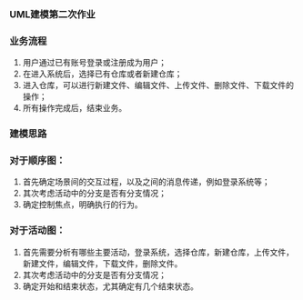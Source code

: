 ### UML建模第二次作业
### 业务流程	
1.	用户通过已有账号登录或注册成为用户；
2.	在进入系统后，选择已有仓库或者新建仓库；
3.	进入仓库，可以进行新建文件、编辑文件、上传文件、删除文件、下载文件的操作；
4.	所有操作完成后，结束业务。

### 建模思路	
### 对于顺序图：
1.	首先确定场景间的交互过程，以及之间的消息传递，例如登录系统等；
2.	其次考虑活动中的分支是否有分支情况；
3.	确定控制焦点，明确执行的行为。
### 对于活动图：
1.	首先需要分析有哪些主要活动，登录系统，选择仓库，新建仓库，上传文件，新建文件，编辑文件，下载文件，删除文件。
2.	其次考虑活动中的分支是否有分支情况；
3.	确定开始和结束状态，尤其确定有几个结束状态。
